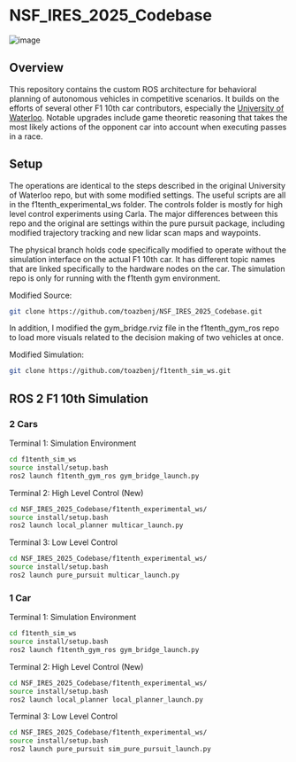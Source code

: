 # NSF_IRES_2025_Codebase

![image](ROSDemoPolished.gif)

## Overview

This repository contains the custom ROS architecture for behavioral planning of autonomous vehicles in competitive scenarios. It builds on the efforts of several other F1 10th car contributors, especially the [University of Waterloo](https://github.com/CL2-UWaterloo/f1tenth_ws). Notable upgrades include game theoretic reasoning that takes the most likely actions of the opponent car into account when executing passes in a race.  

## Setup

The operations are identical to the steps described in the original University of Waterloo repo, but with some modified settings. The useful scripts are all in the f1tenth_experimental_ws folder. The controls folder is mostly for high level control experiments using Carla. The major differences between this repo and the original are settings within the pure pursuit package, including modified trajectory tracking and new lidar scan maps and waypoints. 

The physical branch holds code specifically modified to operate without the simulation interface on the actual F1 10th car. It has different topic names that are linked specifically to the hardware nodes on the car. The simulation repo is only for running with the f1tenth gym environment.

Modified Source:
```bash
git clone https://github.com/toazbenj/NSF_IRES_2025_Codebase.git
```

In addition, I modified the gym_bridge.rviz file in the f1tenth_gym_ros repo to load more visuals related to the decision making of two vehicles at once.

Modified Simulation:
```bash
git clone https://github.com/toazbenj/f1tenth_sim_ws.git
```

## ROS 2 F1 10th Simulation

### 2 Cars

Terminal 1: Simulation Environment
```bash
cd f1tenth_sim_ws
source install/setup.bash
ros2 launch f1tenth_gym_ros gym_bridge_launch.py
```

Terminal 2: High Level Control (New)
```bash
cd NSF_IRES_2025_Codebase/f1tenth_experimental_ws/
source install/setup.bash
ros2 launch local_planner multicar_launch.py
```

Terminal 3: Low Level Control
```bash
cd NSF_IRES_2025_Codebase/f1tenth_experimental_ws/
source install/setup.bash
ros2 launch pure_pursuit multicar_launch.py 
```

### 1 Car
Terminal 1: Simulation Environment
```bash
cd f1tenth_sim_ws
source install/setup.bash
ros2 launch f1tenth_gym_ros gym_bridge_launch.py
```

Terminal 2: High Level Control (New)
```bash
cd NSF_IRES_2025_Codebase/f1tenth_experimental_ws/
source install/setup.bash
ros2 launch local_planner local_planner_launch.py
```

Terminal 3: Low Level Control
```bash
cd NSF_IRES_2025_Codebase/f1tenth_experimental_ws/
source install/setup.bash
ros2 launch pure_pursuit sim_pure_pursuit_launch.py 
